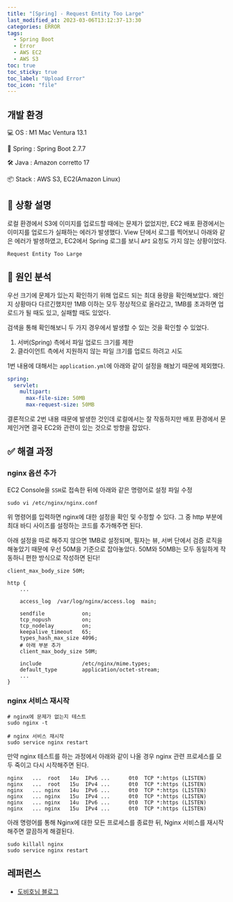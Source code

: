 ```yaml
---
title: "[Spring] - Request Entity Too Large"
last_modified_at: 2023-03-06T13:12:37-13:30
categories: ERROR
tags:
  - Spring Boot
  - Error
  - AWS EC2
  - AWS S3
toc: true
toc_sticky: true
toc_label: "Upload Error"
toc_icon: "file"
---
```


## 개발 환경

💻 OS : M1 Mac Ventura 13.1

🍃 Spring : Spring Boot 2.7.7

🛠️ Java : Amazon corretto 17

📦 Stack : AWS S3, EC2(Amazon Linux)

## 💬 상황 설명

로컬 환경에서 S3에 이미지를 업로드할 때에는 문제가 없었지만, EC2 배포 환경에서는 이미지를 업로드가 실패하는 에러가 발생했다.
View 단에서 로그를 찍어보니 아래와 같은 에러가 발생하였고, EC2에서 Spring 로그를 보니 `API` 요청도 가지 않는 상황이었다.

```shell
Request Entity Too Large
```

## 🔎 원인 분석

우선 크기에 문제가 있는지 확인하기 위해 업로드 되는 최대 용량을 확인해보았다.
왜인지 상황마다 다르긴했지만 1MB 이하는 모두 정상적으로 올라갔고, 1MB를 초과하면 업로드가 될 때도 있고, 실패할 때도 있었다.

검색을 통해 확인해보니 두 가지 경우에서 발생할 수 있는 것을 확인할 수 있었다.

1. 서버(Spring) 측에서 파일 업로드 크기를 제한
2. 클라이언트 측에서 지원하지 않는 파일 크기를 업로드 하려고 시도

1번 내용에 대해서는 `application.yml`에 아래와 같이 설정을 해놨기 때문에 제외했다.

```yaml
spring:
  servlet:
    multipart:
      max-file-size: 50MB
      max-request-size: 50MB
```

결론적으로 2번 내용 때문에 발생한 것인데 로컬에서는 잘 작동하지만 배포 환경에서 문제인거면 결국 EC2와 관련이 있는 것으로 방향을 잡았다.

## ✅ 해결 과정

### nginx 옵션 추가

EC2 Console을 `SSH`로 접속한 뒤에 아래와 같은 명령어로 설정 파일 수정

```shell
sudo vi /etc/nginx/nginx.conf
```

위 명령어를 입력하면 nginx에 대한 설정을 확인 및 수정할 수 있다. 그 중 http 부분에 최대 바디 사이즈를 설정하는 코드를 추가해주면 된다.

아래 설정을 따로 해주지 않으면 1MB로 설정되며, 필자는 뷰, 서버 단에서 검증 로직을 해놓았기 때문에 우선 50M을 기준으로 잡아놓았다.
50M와 50MB는 모두 동일하게 작동하니 편한 방식으로 작성하면 된다!

```shell
client_max_body_size 50M;
```

```shell
http {
    ...

    access_log  /var/log/nginx/access.log  main;

    sendfile            on;
    tcp_nopush          on;
    tcp_nodelay         on;
    keepalive_timeout   65;
    types_hash_max_size 4096;
    # 아래 부분 추가
    client_max_body_size 50M;
    
    include             /etc/nginx/mime.types;
    default_type        application/octet-stream;
    ...
}
```

### nginx 서비스 재시작

```shell
# nginx에 문제가 없는지 테스트
sudo nginx -t

# nginx 서비스 재시작
sudo service nginx restart
```

만약 nginx 테스트를 하는 과정에서 아래와 같이 나올 경우 nginx 관련 프로세스를 모두 죽이고 다시 시작해주면 된다.

```shell
nginx   ...  root   14u  IPv6 ...      0t0  TCP *:https (LISTEN)
nginx   ...  root   15u  IPv4 ...      0t0  TCP *:https (LISTEN)
nginx   ... nginx   14u  IPv6 ...      0t0  TCP *:https (LISTEN)
nginx   ... nginx   15u  IPv4 ...      0t0  TCP *:https (LISTEN)
nginx   ... nginx   14u  IPv6 ...      0t0  TCP *:https (LISTEN)
nginx   ... nginx   15u  IPv4 ...      0t0  TCP *:https (LISTEN)
```

아래 명령어를 통해 Nginx에 대한 모든 프로세스를 종료한 뒤, Nginx 서비스를 재시작해주면 깔끔하게 해결된다.

```shell
sudo killall nginx
sudo service nginx restart
```

## 레퍼런스
- [도비호님 블로그](https://dobiho.com/57828/)